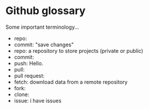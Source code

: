 # Github glossary

Some important terminology...

- repo: 
- commit: "save changes"
- repo: a repository to store projects (private or public)
- commit: 
- push: Hello.
- pull: 
- pull request: 
- fetch: download data from a remote repository
- fork: 
- clone: 
- issue: i have issues